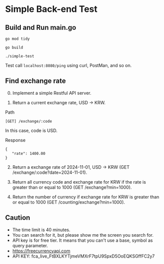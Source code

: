 # Simple Back-end Test

## Build and Run main.go

```
go mod tidy

go build

./simple-test
```

Test call `localhost:8080/ping` using curl, PostMan, and so on.

## Find exchange rate

0. Implement a simple Restful API server.


1. Return a current exchange rate, USD -> KRW.

Path
```
[GET] /exchange/:code
```
In this case, code is USD.
   
Response
```
{
   "rate": 1400.00
}
```


2. Return a exchange rate of 2024-11-01, USD -> KRW (GET /exchange/:code?date=2024-11-01).


3. Return all currency code and exchange rate for KRW if the rate is greater than or equal to 1000 (GET /exchange?min=1000).


4. Return the number of currency if exchange rate for KRW is greater than or equal to 1000 (GET /counting/exchange?min=1000).

## Caution
- The time limit is 40 minutes.
- You can search for it, but please show me the screen you search for.
- API key is for free tier. It means that you can't use a base, symbol as query parameter.
- https://freecurrencyapi.com
- API KEY: fca_live_FtBXLKYTjmeVMXrF7tpU9SpxD5OoEQKSGffFC2y7
